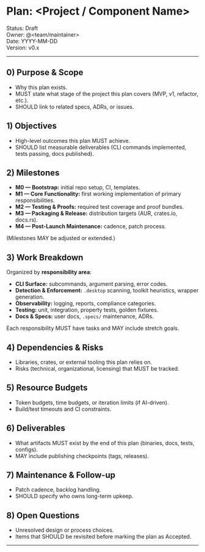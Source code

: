 # Plan: <Project / Component Name>

Status: Draft  
Owner: @<team/maintainer>  
Date: YYYY-MM-DD  
Version: v0.x  

---

## 0) Purpose & Scope

- Why this plan exists.  
- MUST state what stage of the project this plan covers (MVP, v1, refactor, etc.).  
- SHOULD link to related specs, ADRs, or issues.  

## 1) Objectives

- High-level outcomes this plan MUST achieve.  
- SHOULD list measurable deliverables (CLI commands implemented, tests passing, docs published).  

## 2) Milestones

- **M0 — Bootstrap:** initial repo setup, CI, templates.  
- **M1 — Core Functionality:** first working implementation of primary responsibilities.  
- **M2 — Testing & Proofs:** required test coverage and proof bundles.  
- **M3 — Packaging & Release:** distribution targets (AUR, crates.io, docs.rs).  
- **M4 — Post-Launch Maintenance:** cadence, patch process.  

(Milestones MAY be adjusted or extended.)  

## 3) Work Breakdown

Organized by **responsibility area**:

- **CLI Surface:** subcommands, argument parsing, error codes.  
- **Detection & Enforcement:** `.desktop` scanning, toolkit heuristics, wrapper generation.  
- **Observability:** logging, reports, compliance categories.  
- **Testing:** unit, integration, property tests, golden fixtures.  
- **Docs & Specs:** user docs, `.specs/` maintenance, ADRs.  

Each responsibility MUST have tasks and MAY include stretch goals.  

## 4) Dependencies & Risks

- Libraries, crates, or external tooling this plan relies on.  
- Risks (technical, organizational, licensing) that MUST be tracked.  

## 5) Resource Budgets

- Token budgets, time budgets, or iteration limits (if AI-driven).  
- Build/test timeouts and CI constraints.  

## 6) Deliverables

- What artifacts MUST exist by the end of this plan (binaries, docs, tests, configs).  
- MAY include publishing checkpoints (tags, releases).  

## 7) Maintenance & Follow-up

- Patch cadence, backlog handling.  
- SHOULD specify who owns long-term upkeep.  

## 8) Open Questions

- Unresolved design or process choices.  
- Items that SHOULD be revisited before marking the plan as Accepted.  

---

